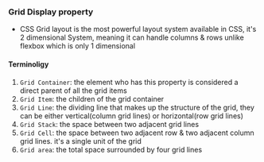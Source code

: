 ### Grid Display property 

- CSS Grid layout is the most powerful layout system available in CSS, it's 2 dimensional System, meaning it can handle columns & rows unlike flexbox which is only 1 dimensional

#### Terminoligy

1. `Grid Container`: the element who has this property is considered a direct parent of all the grid items 
2. `Grid Item`: the children of the grid container 
3. `Grid Line`: the dividing line that makes up the structure of the grid, they can be either vertical(column grid lines) or horizontal(row grid lines)
4. `Grid Stack`: the space between two adjacent grid lines
5. `Grid Cell`: the space between two adjacent row & two adjacent column grid lines. it's a single unit of the grid
6. `Grid area`: the total space surrounded by four grid lines
